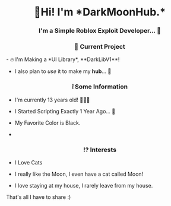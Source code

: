 <h1 align="center"> 👋Hi! I'm *DarkMoonHub.*</h1>
<h3 align="center">I'm a Simple Roblox Exploit Developer... 📜</h3>

<h3 align="center"> 💫 Current Project</h3>
- 🔥 I'm Making a *UI Library*, **DarkLibV1**!

- I also plan to *use* it to make my **hub**... 🤯

<h3 align="center">❕ Some Information</h3>

- I'm currently 13 years old! 💁🏻‍♂️

- I Started Scripting Exactly 1 Year Ago... 🌟

- My Favorite Color is Black.
- 
<h3 align="center">⁉️ Interests</h3>

- I Love Cats

- I really like the Moon, I even have a cat called Moon!

- I love staying at my house, I rarely leave from my house.

That's all I have to share :)
